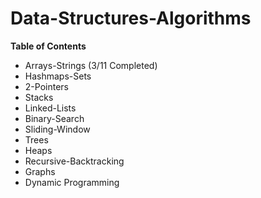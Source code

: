 # Data-Structures-Algorithms

**Table of Contents**
- Arrays-Strings (3/11 Completed)
- Hashmaps-Sets
- 2-Pointers
- Stacks
- Linked-Lists
- Binary-Search
- Sliding-Window
- Trees
- Heaps
- Recursive-Backtracking
- Graphs
- Dynamic Programming
